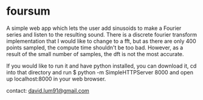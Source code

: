 # foursum

A simple web app which lets the user add sinusoids to make a Fourier series and listen to the resulting sound.
There is a discrete fourier transform implementation that I would like to change to a fft, but as there are 
only 400 points sampled, the compute time shouldn't be too bad. However, as a result of the small number of samples, 
the dft is not the most accurate.

If you would like to run it and have python installed, you can download it, cd into that directory
and run $ python -m SimpleHTTPServer 8000 and open up localhost:8000 in your web browser. 

contact: david.lum91@gmail.com
